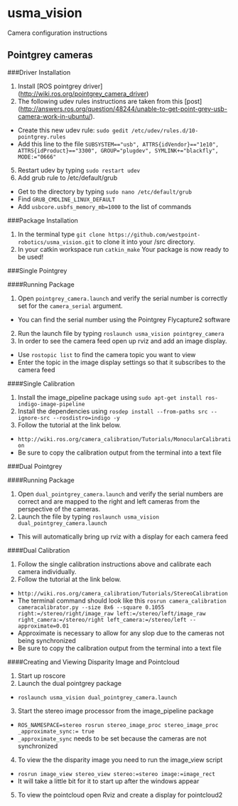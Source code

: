 # usma_vision
Camera configuration instructions

## Pointgrey cameras

###Driver Installation
1. Install [ROS pointgrey driver] (http://wiki.ros.org/pointgrey_camera_driver)
2. The following udev rules instructions are taken from this [post] (http://answers.ros.org/question/48244/unable-to-get-point-grey-usb-camera-work-in-ubuntu/).
 - Create this new udev rule: `sudo gedit /etc/udev/rules.d/10-pointgrey.rules`
 - Add this line to the file `SUBSYSTEM=="usb", ATTRS{idVendor}=="1e10", ATTRS{idProduct}=="3300", GROUP="plugdev", SYMLINK+="blackfly", MODE:="0666"`
5. Restart udev by typing `sudo restart udev`
6. Add grub rule to /etc/default/grub
 - Get to the directory by typing `sudo nano /etc/default/grub`
 - Find `GRUB_CMDLINE_LINUX_DEFAULT`
 - Add `usbcore.usbfs_memory_mb=1000` to the list of commands

###Package Installation
1. In the terminal type `git clone https://github.com/westpoint-robotics/usma_vision.git` to clone it into your /src directory.
2. In your catkin workspace run `catkin_make`
Your package is now ready to be used!

###Single Pointgrey

####Running Package
1. Open `pointgrey_camera.launch` and verify the serial number is correctly set for the `camera_serial` argument.
 - You can find the serial number using the Pointgrey Flycapture2 software
2. Run the launch file by typing `roslaunch usma_vision pointgrey_camera`
3. In order to see the camera feed open up rviz and add an image display.
 - Use `rostopic list` to find the camera topic you want to view
 - Enter the topic in the image display settings so that it subscribes to the camera feed

####Single Calibration
1. Install the image_pipeline package using `sudo apt-get install ros-indigo-image-pipeline`
2. Install the dependencies using `rosdep install --from-paths src --ignore-src --rosdistro=indigo -y`
3. Follow the tutorial at the link below.
 - `http://wiki.ros.org/camera_calibration/Tutorials/MonocularCalibration`
 - Be sure to copy the calibration output from the terminal into a text file

###Dual Pointgrey

####Running Package
1. Open `dual_pointgrey_camera.launch` and verify the serial numbers are correct and are mapped to the right and left cameras from the perspective of the cameras.
2. Launch the file by typing `roslaunch usma_vision dual_pointgrey_camera.launch` 
 - This will automatically bring up rviz with a display for each camera feed

####Dual Calibration
1. Follow the single calibration instructions above and calibrate each camera individually.
2. Follow the tutorial at the link below.
 - `http://wiki.ros.org/camera_calibration/Tutorials/StereoCalibration`
 - The terminal command should look like this `rosrun camera_calibration cameracalibrator.py --size 8x6 --square 0.1055 right:=/stereo/right/image_raw left:=/stereo/left/image_raw right_camera:=/stereo/right left_camera:=/stereo/left --approximate=0.01`
 - Approximate is necessary to allow for any slop due to the cameras not being synchronized
 - Be sure to copy the calibration output from the terminal into a text file

####Creating and Viewing Disparity Image and Pointcloud
1. Start up roscore
2. Launch the dual pointgrey package
 - `roslaunch usma_vision dual_pointgrey_camera.launch`
3. Start the stereo image processor from the image_pipeline package
 - `ROS_NAMESPACE=stereo rosrun stereo_image_proc stereo_image_proc _approximate_sync:= true`
 - `_approximate_sync` needs to be set because the cameras are not synchronized
4. To view the the disparity image you need to run the image_view script
 - `rosrun image_view stereo_view stereo:=stereo image:=image_rect`
 - It will take a little bit for it to start up after the windows appear
5. To view the pointcloud open Rviz and create a display for pointcloud2
